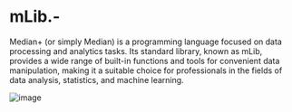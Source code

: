 # mLib.-
Median+ (or simply Median) is a programming language focused on data processing and analytics tasks. Its standard library, known as mLib, provides a wide range of built-in functions and tools for convenient data manipulation, making it a suitable choice for professionals in the fields of data analysis, statistics, and machine learning.

![image](https://github.com/user-attachments/assets/211e2305-f1b2-40f6-962d-3440978a96d1)


